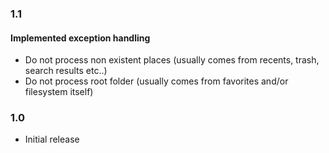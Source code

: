 ### 1.1

#### Implemented exception handling
* Do not process non existent places (usually comes from recents, trash, search results etc..)
* Do not process root folder (usually comes from favorites and/or filesystem itself)

### 1.0

* Initial release